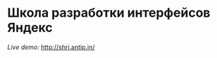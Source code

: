 Школа разработки интерфейсов Яндекс
===================================

*Live demo:* http://shri.antip.in/


